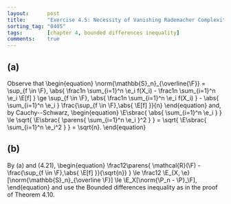 ```yaml
---
layout:      post
title:       "Exercise 4.5: Necessity of Vanishing Rademacher Complexity"
sorting_tag: "0405"
tags:        [chapter 4, bounded differences inequality]
comments:    true
---
```


## (a)
Observe that
\begin{equation}
    \norm{\mathbb{S}\_n}\_{\overline{\F}}
    =
        \sup_{f \in \F}\, \abs{
            \frac1n \sum_{i=1}^n \e_i f(X_i)
            - \frac1n \sum_{i=1}^n \e_i \E[f]
        }
    \ge
        \sup_{f \in \F}\, \abs{
            \frac1n \sum_{i=1}^n \e_i f(X_i)
        } - \abs{
            \sum_{i=1}^n \e_i
        }  \frac{\sup_{f \in \F}\,\abs{
            \E[f]
        }}{n}
\end{equation}
and, by Cauchy--Schwarz,
\begin{equation}
    \E\sbrac{
        \abs{
            \sum_{i=1}^n \e_i
        }
    }
    \le
        \sqrt{
            \E\sbrac{
                \parens{
                    \sum_{i=1}^n \e_i
                }^2
            }
        }
    =
        \sqrt{
            \E\sbrac{
                \sum_{i=1}^n \e_i^2
            }
        }
    =
        \sqrt{n}.
\end{equation}

## (b)
By (a) and (4.21),
\begin{equation}
    \frac12\parens{
        \mathcal{R}(\F) - \frac{\sup_{f \in \F}\,\abs{
                \E[f]
        }}{\sqrt{n}}
    }
    \le \frac12 \E_{X, \e}[\norm{\mathbb{S}\_n}\_{\overline \F}]
    \le \E_X[\norm{\P_n - \P}_\F],
\end{equation}
and use the Bounded differences inequality as in the proof of Theorem 4.10.

